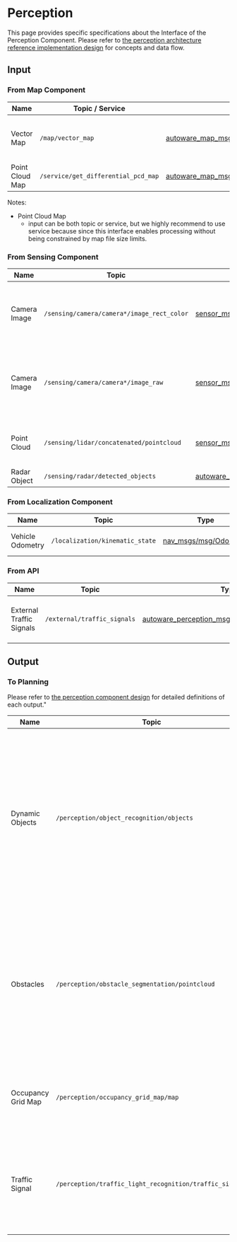 # Perception

This page provides specific specifications about the Interface of the Perception Component.
Please refer to [the perception architecture reference implementation design](../../autoware-architecture/perception/reference_implementation.md) for concepts and data flow.

## Input

### From Map Component

| Name            | Topic / Service                     | Type                                                                                                                                                                       | Description                                  |
| --------------- | ----------------------------------- | -------------------------------------------------------------------------------------------------------------------------------------------------------------------------- | -------------------------------------------- |
| Vector Map      | `/map/vector_map`                   | [autoware_map_msgs/msg/LaneletMapBin](https://github.com/autowarefoundation/autoware_msgs/blob/main/autoware_map_msgs/msg/LaneletMapBin.msg)                               | HD Map including the information about lanes |
| Point Cloud Map | `/service/get_differential_pcd_map` | [autoware_map_msgs/srv/GetDifferentialPointCloudMap](https://github.com/autowarefoundation/autoware_msgs/blob/main/autoware_map_msgs/srv/GetDifferentialPointCloudMap.srv) | Point Cloud Map                              |

Notes:

- Point Cloud Map
  - input can be both topic or service, but we highly recommend to use service because since this interface enables processing without being constrained by map file size limits.

### From Sensing Component

| Name         | Topic                                      | Type                                                                                                                                                          | Description                                                            |
| ------------ | ------------------------------------------ | ------------------------------------------------------------------------------------------------------------------------------------------------------------- | ---------------------------------------------------------------------- |
| Camera Image | `/sensing/camera/camera*/image_rect_color` | [sensor_msgs/Image](https://github.com/ros2/common_interfaces/blob/humble/sensor_msgs/msg/Image.msg)                                                          | Camera image data, processed with Lens Distortion Correction (LDC)     |
| Camera Image | `/sensing/camera/camera*/image_raw`        | [sensor_msgs/Image](https://github.com/ros2/common_interfaces/blob/humble/sensor_msgs/msg/Image.msg)                                                          | Camera image data, not processed with Lens Distortion Correction (LDC) |
| Point Cloud  | `/sensing/lidar/concatenated/pointcloud`   | [sensor_msgs/PointCloud2](https://github.com/ros2/common_interfaces/blob/humble/sensor_msgs/msg/PointCloud2.msg)                                              | Concatenated point cloud from multiple LiDAR sources                   |
| Radar Object | `/sensing/radar/detected_objects`          | [autoware_perception_msgs/msg/DetectedObject](https://github.com/autowarefoundation/autoware_msgs/blob/main/autoware_perception_msgs/msg/DetectedObjects.msg) | Radar objects                                                          |

### From Localization Component

| Name             | Topic                           | Type                                                                                                     | Description                |
| ---------------- | ------------------------------- | -------------------------------------------------------------------------------------------------------- | -------------------------- |
| Vehicle Odometry | `/localization/kinematic_state` | [nav_msgs/msg/Odometry](https://github.com/ros2/common_interfaces/blob/humble/nav_msgs/msg/Odometry.msg) | Ego vehicle odometry topic |

### From API

| Name                     | Topic                       | Type                                                                                                                                                                   | Description                                 |
| ------------------------ | --------------------------- | ---------------------------------------------------------------------------------------------------------------------------------------------------------------------- | ------------------------------------------- |
| External Traffic Signals | `/external/traffic_signals` | [autoware_perception_msgs::msg::TrafficSignalArray](https://github.com/autowarefoundation/autoware_msgs/blob/main/autoware_perception_msgs/msg/TrafficSignalArray.msg) | The traffic signals from an external system |

## Output

### To Planning

Please refer to [the perception component design](../../autoware-architecture/perception/index.md#high-level-architecture) for detailed definitions of each output."

| Name               | Topic                                                   | Type                                                                                                                                                                           | Description                                                                                                                                                                             |
| ------------------ | ------------------------------------------------------- | ------------------------------------------------------------------------------------------------------------------------------------------------------------------------------ | --------------------------------------------------------------------------------------------------------------------------------------------------------------------------------------- |
| Dynamic Objects    | `/perception/object_recognition/objects`                | [autoware_perception_msgs/msg/PredictedObjects](https://github.com/autowarefoundation/autoware_msgs/blob/main/autoware_perception_msgs/msg/PredictedObjects.msg)               | Set of dynamic objects with information such as a object class and a shape of the objects. These objects did not exist when the map was generated and are not contained within the map. |
| Obstacles          | `/perception/obstacle_segmentation/pointcloud`          | [sensor_msgs/PointCloud2](https://github.com/ros2/common_interfaces/blob/humble/sensor_msgs/msg/PointCloud2.msg)                                                               | Obstacles, including both dynamic objects and static obstacles that requires the ego vehicle either steer clear of them or come to a stop in front of the obstacles.                    |
| Occupancy Grid Map | `/perception/occupancy_grid_map/map`                    | [nav_msgs/msg/OccupancyGrid](https://docs.ros.org/en/latest/api/nav_msgs/html/msg/OccupancyGrid.html)                                                                          | The map with the information about the presence of obstacles and blind spot                                                                                                             |
| Traffic Signal     | `/perception/traffic_light_recognition/traffic_signals` | [autoware_perception_msgs::msg::TrafficLightGroupArray](https://github.com/autowarefoundation/autoware_msgs/blob/main/autoware_perception_msgs/msg/TrafficLightGroupArray.msg) | The traffic signal information such as a color (green, yellow, read) and an arrow (right, left, straight)                                                                               |
